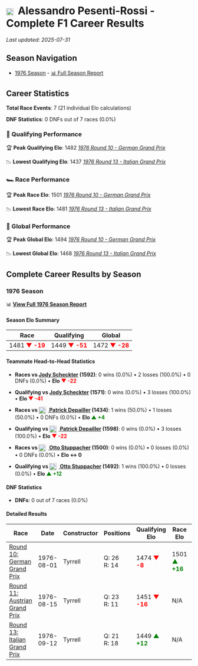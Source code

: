# <img src="https://upload.wikimedia.org/wikipedia/commons/0/03/Flag_of_Italy.svg" alt="Italy" width="20" height="auto" style="vertical-align: middle; margin-right: 5px;" onerror="this.outerHTML='🇮🇹'; this.style.marginRight='5px';"/> Alessandro Pesenti-Rossi - Complete F1 Career Results

*Last updated: 2025-07-31*

## Season Navigation

- [1976 Season](#1976-season) - [📊 Full Season Report](../seasons/1976-season-report)

## Career Statistics

**Total Race Events**: 7 (21 individual Elo calculations)

**DNF Statistics**: 0 DNFs out of 7 races (0.0%)

### 🏁 Qualifying Performance

🏆 **Peak Qualifying Elo**: 1482
   *[1976 Round 10 - German Grand Prix](../seasons/1976-season-report#round-10-german-grand-prix)*

📉 **Lowest Qualifying Elo**: 1437
   *[1976 Round 13 - Italian Grand Prix](../seasons/1976-season-report#round-13-italian-grand-prix)*

### 🏎️ Race Performance

🏆 **Peak Race Elo**: 1501
   *[1976 Round 10 - German Grand Prix](../seasons/1976-season-report#round-10-german-grand-prix)*

📉 **Lowest Race Elo**: 1481
   *[1976 Round 13 - Italian Grand Prix](../seasons/1976-season-report#round-13-italian-grand-prix)*

### 🌟 Global Performance

🏆 **Peak Global Elo**: 1494
   *[1976 Round 10 - German Grand Prix](../seasons/1976-season-report#round-10-german-grand-prix)*

📉 **Lowest Global Elo**: 1468
   *[1976 Round 13 - Italian Grand Prix](../seasons/1976-season-report#round-13-italian-grand-prix)*


## Complete Career Results by Season

### 1976 Season

📊 **[View Full 1976 Season Report](../seasons/1976-season-report)**

#### Season Elo Summary

| Race | Qualifying | Global |
|------|------------|--------|
| 1481 **<span style="color: red;">▼ -19</span>** | 1449 **<span style="color: red;">▼ -51</span>** | 1472 **<span style="color: red;">▼ -28</span>** |

#### Teammate Head-to-Head Statistics

- **Races vs [Jody Scheckter](jody-scheckter) (1592)**: 0 wins (0.0%) • 2 losses (100.0%) • 0 DNFs (0.0%) • **Elo **<span style="color: red;">▼ -22</span>****
- **Qualifying vs [Jody Scheckter](jody-scheckter) (1571)**: 0 wins (0.0%) • 3 losses (100.0%) • **Elo **<span style="color: red;">▼ -41</span>****

- **Races vs [<img src="https://upload.wikimedia.org/wikipedia/commons/c/c3/Flag_of_France.svg" alt="France" width="20" height="auto" style="vertical-align: middle; margin-right: 5px;" onerror="this.outerHTML='🇫🇷'; this.style.marginRight='5px';"/> Patrick Depailler](patrick-depailler) (1434)**: 1 wins (50.0%) • 1 losses (50.0%) • 0 DNFs (0.0%) • **Elo **<span style="color: green;">▲ +4</span>****
- **Qualifying vs [<img src="https://upload.wikimedia.org/wikipedia/commons/c/c3/Flag_of_France.svg" alt="France" width="20" height="auto" style="vertical-align: middle; margin-right: 5px;" onerror="this.outerHTML='🇫🇷'; this.style.marginRight='5px';"/> Patrick Depailler](patrick-depailler) (1598)**: 0 wins (0.0%) • 3 losses (100.0%) • **Elo **<span style="color: red;">▼ -22</span>****

- **Races vs [<img src="https://upload.wikimedia.org/wikipedia/commons/4/41/Flag_of_Austria.svg" alt="Austria" width="20" height="auto" style="vertical-align: middle; margin-right: 5px;" onerror="this.outerHTML='🇦🇹'; this.style.marginRight='5px';"/> Otto Stuppacher](otto-stuppacher) (1500)**: 0 wins (0.0%) • 0 losses (0.0%) • 0 DNFs (0.0%) • **Elo ↔ 0**
- **Qualifying vs [<img src="https://upload.wikimedia.org/wikipedia/commons/4/41/Flag_of_Austria.svg" alt="Austria" width="20" height="auto" style="vertical-align: middle; margin-right: 5px;" onerror="this.outerHTML='🇦🇹'; this.style.marginRight='5px';"/> Otto Stuppacher](otto-stuppacher) (1492)**: 1 wins (100.0%) • 0 losses (0.0%) • **Elo **<span style="color: green;">▲ +12</span>****


#### DNF Statistics

- **DNFs**: 0 out of 7 races (0.0%)

#### Detailed Results

| Race | Date | Constructor | Positions | Qualifying Elo | Race Elo | Global Elo | Teammate |
|------|------|-------------|-----------|----------------|----------|------------|----------|
| [Round 10: German Grand Prix](../seasons/1976-season-report#round-10-german-grand-prix) | 1976-08-01 | Tyrrell | Q: 26<br/>R: 14 | 1474 **<span style="color: red;">▼ -8</span>** | 1501 **<span style="color: green;">▲ +16</span>** | 1494 **<span style="color: green;">▲ +9</span>** | [Jody Scheckter](jody-scheckter)<br/>Q: 8<br/>R: 2 |
| [Round 11: Austrian Grand Prix](../seasons/1976-season-report#round-11-austrian-grand-prix) | 1976-08-15 | Tyrrell | Q: 23<br/>R: 11 | 1451 **<span style="color: red;">▼ -16</span>** | N/A | 1486 **<span style="color: red;">▼ -5</span>** | [<img src="https://upload.wikimedia.org/wikipedia/commons/c/c3/Flag_of_France.svg" alt="France" width="20" height="auto" style="vertical-align: middle; margin-right: 5px;" onerror="this.outerHTML='🇫🇷'; this.style.marginRight='5px';"/> Patrick Depailler](patrick-depailler)<br/>Q: 13<br/>R: DNF |
| [Round 13: Italian Grand Prix](../seasons/1976-season-report#round-13-italian-grand-prix) | 1976-09-12 | Tyrrell | Q: 21<br/>R: 18 | 1449 **<span style="color: green;">▲ +12</span>** | N/A | 1472 **<span style="color: green;">▲ +4</span>** | [Jody Scheckter](jody-scheckter)<br/>Q: 2<br/>R: 5 |

